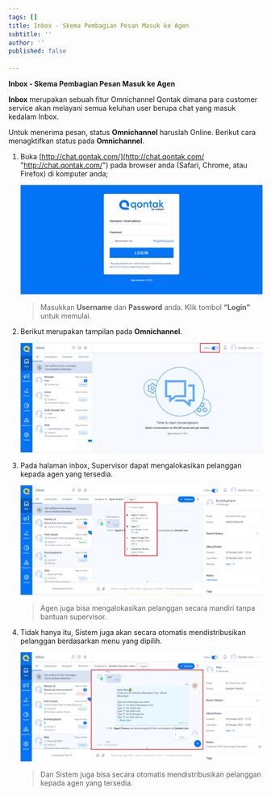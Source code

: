```yaml
---
tags: []
title: Inbox - Skema Pembagian Pesan Masuk ke Agen
subtitle: ''
author: ''
published: false

---
```

**Inbox - Skema Pembagian Pesan Masuk ke Agen**

**Inbox** merupakan sebuah fitur Omnichannel Qontak dimana para customer service akan melayani semua keluhan user berupa chat yang masuk kedalam Inbox.

Untuk menerima pesan, status **Omnichannel** haruslah Online. Berikut cara menagktifkan status pada **Omnichannel**.

1. Buka [http://chat.qontak.com/](http://chat.qontak.com/ "http://chat.qontak.com/") pada browser anda (Safari, Chrome, atau Firefox) di komputer anda;

   ![](/uploads/login-qontak-c.png)

   > Masukkan **Username** dan **Password** anda. Klik tombol **“Login”** untuk memulai.
2. Berikut merupakan tampilan pada **Omnichannel**.

   ![](/uploads/online1.PNG)
3. Pada halaman inbox, Supervisor dapat mengalokasikan pelanggan kepada agen yang tersedia.

   ![](/uploads/screenshot-26.png)

   > Agen juga bisa mengalokasikan pelanggan secara mandiri tanpa bantuan supervisor.
4. Tidak hanya itu, Sistem juga akan secara otomatis mendistribusikan pelanggan berdasarkan menu yang dipilih.

   ![](/uploads/screenshot-27.png)

   > Dan Sistem juga bisa secara otomatis mendistribusikan pelanggan kepada agen yang tersedia.